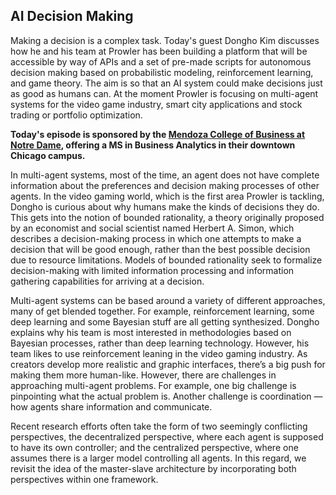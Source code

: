 ## AI Decision Making

Making a decision is a complex task. Today's guest Dongho Kim discusses how he and his team at Prowler has been building a platform that will be accessible by way of APIs and a set of pre-made scripts for autonomous decision making based on probabilistic modeling, reinforcement learning, and game theory. The aim is so that an AI system could make decisions just as good as humans can. At the moment Prowler is focusing on multi-agent systems for the video game industry, smart city applications and stock trading or portfolio optimization.

**Today's episode is sponsored by the [Mendoza College of Business at Notre Dame](https://mendoza.nd.edu/dataskeptic), offering a MS in Business Analytics in their downtown Chicago campus.**

In multi-agent systems, most of the time, an agent does not have complete information about the preferences and decision making processes of other agents. In the video gaming world, which is the first area Prowler is tackling, Dongho is curious about why humans make the kinds of decisions they do. This gets into the notion of bounded rationality, a theory originally proposed by an economist and social scientist named Herbert A. Simon, which describes a decision-making process in which one attempts to make a decision that will be good enough, rather than the best possible decision due to resource limitations. Models of bounded rationality seek to formalize decision-making with limited information processing and information gathering capabilities for arriving at a decision. 

Multi-agent systems can be based around a variety of different approaches, many of get blended together. For example, reinforcement learning, some deep learning and some Bayesian stuff are all getting synthesized. Dongho explains why his team is  most interested in methodologies based on Bayesian processes, rather than deep learning technology. However, his team likes to use reinforcement leaning in the video gaming industry. As creators develop more realistic and graphic interfaces, there’s a big push for making them more human-like. However, there are challenges in approaching multi-agent problems. For example, one big challenge is pinpointing what the actual problem is. Another challenge is coordination — how agents share information and communicate.

Recent research efforts often take the form of two seemingly conflicting perspectives, the decentralized perspective, where each agent is supposed to have its own controller; and the centralized perspective, where one assumes there is a larger model controlling all agents. In this regard, we revisit the idea of the master-slave architecture by incorporating both perspectives within one framework. 
